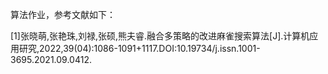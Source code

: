 算法作业，参考文献如下：

[1]张晓萌,张艳珠,刘禄,张硕,熊夫睿.融合多策略的改进麻雀搜索算法[J].计算机应用研究,2022,39(04):1086-1091+1117.DOI:10.19734/j.issn.1001-3695.2021.09.0412.
